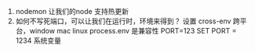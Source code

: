 1. nodemon 让我们的node 支持热更新
2. 如何不写死端口，可以让我们在运行时，环境来得到？
   设置
   cross-env 跨平台，window mac linux
   process.env 是兼容性
   PORT=123 SET PORT = 1234 系统变量